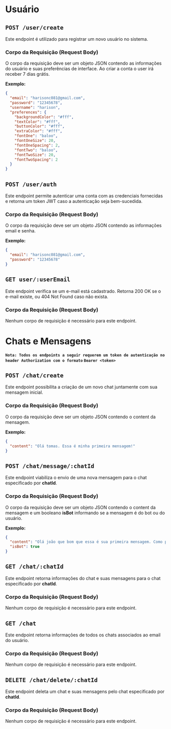 # Usuário

## `POST /user/create`

Este endpoint é utilizado para registrar um novo usuário no sistema.

### Corpo da Requisição (Request Body)

O corpo da requisição deve ser um objeto JSON contendo as informações do usuário e suas preferências de interface.
Ao criar a conta o user irá receber 7 dias grátis.

**Exemplo:**

```json
{
  "email": "harisonc081@gmail.com",
  "password": "12345678",
  "username": "harison",
  "preferences": {
    "backgroundColor": "#fff",
    "textColor": "#fff",
    "buttonColor": "#fff",
    "extraColor": "#fff",
    "fontOne": "baloo",
    "fontOneSize": 20,
    "fontOneSpacing": 2,
    "fontTwo": "baloo",
    "fontTwoSize": 20,
    "fontTwoSpacing": 2
  }
}
```

## `POST /user/auth`

Este endpoint permite autenticar uma conta com as credenciais fornecidas e retorna um token JWT caso a autenticação seja bem-sucedida.

### Corpo da Requisição (Request Body)

O corpo da requisição deve ser um objeto JSON contendo as informações email e senha.

**Exemplo:**

```json
{
  "email": "harisonc081@gmail.com",
  "password": "12345678"
}
```

## `GET user/:userEmail`

Este endpoint verifica se um e-mail está cadastrado. Retorna 200 OK se o e-mail existe, ou 404 Not Found caso não exista.

### Corpo da Requisição (Request Body)

Nenhum corpo de requisição é necessário para este endpoint.

# Chats e Mensagens
#### `Nota: Todos os endpoints a seguir requerem um token de autenticação no header Authorization com o formato` ``Bearer <token>``

## `POST /chat/create`

Este endpoint possibilita a criação de um novo chat juntamente com sua mensagem inicial.

### Corpo da Requisição (Request Body)

O corpo da requisição deve ser um objeto JSON contendo o content da mensagem.

**Exemplo:**

```json
{
  "content": "Olá tomas. Essa é minha primeira mensagem!"
}
```

## `POST /chat/message/:chatId`

Este endpoint viabiliza o envio de uma nova mensagem para o chat especificado por **chatId**.

### Corpo da Requisição (Request Body)

O corpo da requisição deve ser um objeto JSON contendo o content da mensagem e um booleano **isBot** informando se a mensagem é do bot ou do usuário.

**Exemplo:**

```json
{
  "content": "Olá joão que bom que essa é sua primeira mensagem. Como posso ajudar?",
  "isBot": true
}
```
## `GET /chat/:chatId`

Este endpoint retorna informações do chat e suas mensagens para o chat especificado por **chatId**.

### Corpo da Requisição (Request Body)

Nenhum corpo de requisição é necessário para este endpoint.

## `GET /chat`

Este endpoint retorna informações de todos os chats associados ao email do usuário.

### Corpo da Requisição (Request Body)

Nenhum corpo de requisição é necessário para este endpoint.

## `DELETE /chat/delete/:chatId`

Este endpoint deleta um chat e suas mensagens pelo chat especificado por **chatId**.

### Corpo da Requisição (Request Body)

Nenhum corpo de requisição é necessário para este endpoint.
